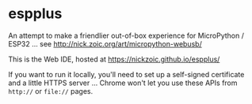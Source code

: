 # espplus

An attempt to make a friendlier out-of-box experience for MicroPython / ESP32 ...
see http://nick.zoic.org/art/micropython-webusb/

This is the Web IDE, hosted at https://nickzoic.github.io/espplus/

If you want to run it locally, you'll need to set up a self-signed certificate and a 
little HTTPS server ... Chrome won't let you use these APIs from `http://` or `file://` pages.



